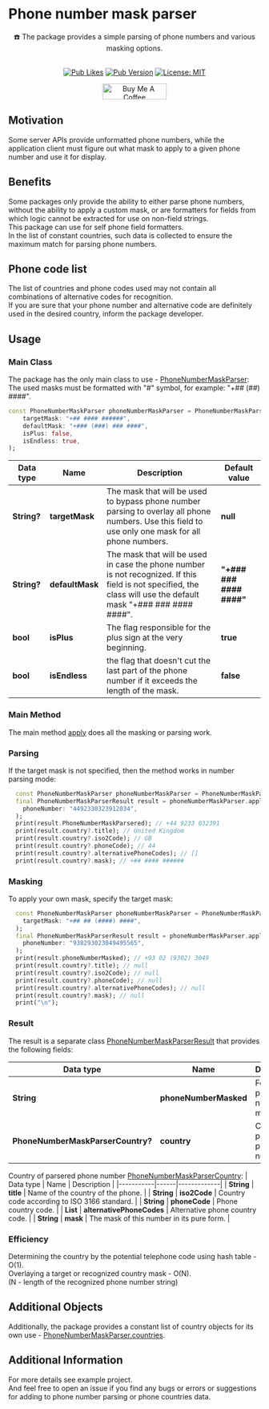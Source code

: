 # Phone number mask parser


<div align="center">
  ☎️ The package provides a simple parsing of phone numbers and various masking options.
  <br>
  <br>

  <a href="">![Pub Likes](https://img.shields.io/pub/likes/phone_number_mask_parser?color=success)</a>
  <a href="">![Pub Version](https://img.shields.io/pub/v/phone_number_mask_parser?color=important)</a>
  <a href="https://opensource.org/licenses/MIT"><img src="https://img.shields.io/badge/license-MIT-blue.svg" alt="License: MIT"></a>
</div>

<div align="center">
  <a href="https://www.buymeacoffee.com/ivangalkin" target="_blank"><img src="https://cdn.buymeacoffee.com/buttons/v2/default-yellow.png" alt="Buy Me A Coffee" height="32px" width= "128px"></a>
</div>

## Motivation
Some server APIs provide unformatted phone numbers, while the application client must figure out what mask to apply to a given phone number and use it for display.

## Benefits
Some packages only provide the ability to either parse phone numbers, without the ability to apply a custom mask, or are formatters for fields from which logic cannot be extracted for use on non-field strings.\
This package can use for self phone field formatters.\
In the list of constant countries, such data is collected to ensure the maximum match for parsing phone numbers.

## Phone code list
The list of countries and phone codes used may not contain all combinations of alternative codes for recognition.\
If you are sure that your phone number and alternative code are definitely used in the desired country, inform the package developer.

## Usage
### Main Class
The package has the only main class to use - [PhoneNumberMaskParser](https://github.com/ivangalkindeveloper/phone_number_mask_parser/blob/master/lib/src/phone_number_mask_parser.dart#L10):
The used masks must be formatted with "#" symbol, for example: "+## (##) ####".

```dart
const PhoneNumberMaskParser phoneNumberMaskParser = PhoneNumberMaskParser(
    targetMask: "+## #### ######",
    defaultMask: "+### (###) ### ####",
    isPlus: false,
    isEndless: true,
);
```

| Data type | Name | Description | Default value |
|-----------|------|-------------|---------------|
| **String?** | **targetMask** | The mask that will be used to bypass phone number parsing to overlay all phone numbers. Use this field to use only one mask for all phone numbers. | **null** |
| **String?** | **defaultMask** | The mask that will be used in case the phone number is not recognized. If this field is not specified, the class will use the default mask "+### ### #### ####". | **"+### ### #### ####"** |
| **bool** | **isPlus** | The flag responsible for the plus sign at the very beginning. | **true** |
| **bool** | **isEndless** | the flag that doesn't cut the last part of the phone number if it exceeds the length of the mask. | **false** |

### Main Method
The main method [apply](https://github.com/ivangalkindeveloper/phone_number_mask_parser/blob/master/lib/src/phone_number_mask_parser.dart#L35) does all the masking or parsing work.

### Parsing
If the target mask is not specified, then the method works in number parsing mode:

```dart
  const PhoneNumberMaskParser phoneNumberMaskParser = PhoneNumberMaskParser();
  final PhoneNumberMaskParserResult result = phoneNumberMaskParser.apply(
    phoneNumber: "4492330323912034",
  );
  print(result.PhoneNumberMaskParsered); // +44 9233 032391
  print(result.country?.title); // United Kingdom
  print(result.country?.iso2Code); // GB
  print(result.country?.phoneCode); // 44
  print(result.country?.alternativePhoneCodes); // []
  print(result.country?.mask); // +## #### ######
```

### Masking
To apply your own mask, specify the target mask:

```dart
  const PhoneNumberMaskParser phoneNumberMaskParser = PhoneNumberMaskParser(
    targetMask: "+## ## (####) ####",
  );
  final PhoneNumberMaskParserResult result = phoneNumberMaskParser.apply(
    phoneNumber: "930293023049495565",
  );
  print(result.phoneNumberMasked); // +93 02 (9302) 3049
  print(result.country?.title); // null
  print(result.country?.iso2Code); // null
  print(result.country?.phoneCode); // null
  print(result.country?.alternativePhoneCodes); // null
  print(result.country?.mask); // null
  print("\n");
```

### Result
The result is a separate class [PhoneNumberMaskParserResult](https://github.com/ivangalkindeveloper/phone_number_mask_parser/blob/master/lib/src/domain/entity/phone_number_mask_parser_result.dart#L4) that provides the following fields:

| Data type | Name | Description |
|-----------|------|-------------|
| **String** | **phoneNumberMasked** | Formatted phone number in mask. |
| **PhoneNumberMaskParserCountry?** | **country** | Country of parsered phone number. |

Country of parsered phone number [PhoneNumberMaskParserCountry](https://github.com/ivangalkindeveloper/phone_number_mask_parser/blob/master/lib/src/domain/entity/phone_number_mask_parser_country.dart#L2):
| Data type | Name | Description |
|-----------|------|-------------|
| **String** | **title** | Name of the country of the phone. |
| **String** | **iso2Code** | Country code according to ISO 3166 standard. |
| **String** | **phoneCode** | Phone country code. |
| **List<String>** | **alternativePhoneCodes** | Alternative phone country code. |
| **String** | **mask** | The mask of this number in its pure form. |

### Efficiency
Determining the country by the potential telephone code using hash table - O(1).\
Overlaying a target or recognized country mask - O(N).\
(N - length of the recognized phone number string)

## Additional Objects
Additionally, the package provides a constant list of country objects for its own use - [PhoneNumberMaskParser.countries](https://github.com/ivangalkindeveloper/phone_number_mask_parser/blob/master/lib/src/domain/entity/phone_number_mask_parser_constant.dart#L7).


## Additional Information
For more details see example project.\
And feel free to open an issue if you find any bugs or errors or suggestions for adding to phone number parsing or phone countries data.
